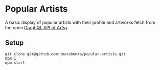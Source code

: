 # Popular Artists

A basic display of popular artists with their profile and artworks fetch from the open [GraphQL API of Artsy](https://metaphysics-staging.artsy.net/).

## Setup

```
git clone git@github.com:jmacabenta/popular-artists.git
npm i
npm start
```
